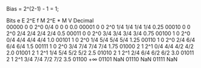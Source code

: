 
Bias = 2^(2-1) - 1 = 1;

Bits        e       E       2^E         f           M           2^E * M         V           Decimal   
00000       0       0       2^0         0/4         0           0               0           0.0
00001       0       0       2^0         1/4         1/4         1/4             1/4         0.25
00010       0       0       2^0         2/4         2/4         2/4             2/4         0.5
00011       0       0       2^0         3/4         3/4         3/4             3/4         0.75
00100       1       0       2^0         0/4         4/4         4/4             4/4         1.0
00101       1       0       2^0         1/4         5/4         5/4             5/4         1.25
00110       1       0       2^0         2/4         6/4         6/4             6/4         1.5
00111       1       0       2^0         3/4         7/4         7/4             7/4         1.75
01000       2       1       2^1         0/4         4/4         4/2             4/2         2.0
01001       2       1       2^1         1/4         5/4         5/2             5/2         2.5
01010       2       1       2^1         2/4         6/4         6/2             6/2         3.0
01011       2       1       2^1         3/4         7/4         7/2             7/2         3.5
01100       +∞
01101       NaN
01110       NaN
01111       NaN
